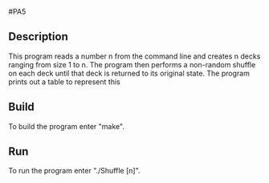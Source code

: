 
#PA5
## Description
This program reads a number n from the command line and creates n decks ranging from size 1 to n. The program then performs a non-random
shuffle on each deck until that deck is returned to its original state. The program prints out a table to represent this
## Build
To build the program enter "make".
## Run
To run the program enter "./Shuffle [n]".